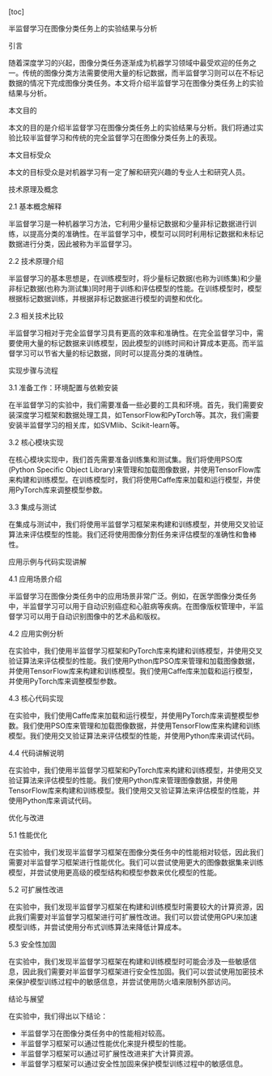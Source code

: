 
[toc]                    
                
                
半监督学习在图像分类任务上的实验结果与分析

引言

随着深度学习的兴起，图像分类任务逐渐成为机器学习领域中最受欢迎的任务之一。传统的图像分类方法需要使用大量的标记数据，而半监督学习则可以在不标记数据的情况下完成图像分类任务。本文将介绍半监督学习在图像分类任务上的实验结果与分析。

本文目的

本文的目的是介绍半监督学习在图像分类任务上的实验结果与分析。我们将通过实验比较半监督学习和传统的完全监督学习在图像分类任务上的表现。

本文目标受众

本文的目标受众是对机器学习有一定了解和研究兴趣的专业人士和研究人员。

技术原理及概念

2.1 基本概念解释

半监督学习是一种机器学习方法，它利用少量标记数据和少量非标记数据进行训练，以提高分类的准确性。在半监督学习中，模型可以同时利用标记数据和未标记数据进行分类，因此被称为半监督学习。

2.2 技术原理介绍

半监督学习的基本思想是，在训练模型时，将少量标记数据(也称为训练集)和少量非标记数据(也称为测试集)同时用于训练和评估模型的性能。在训练模型时，模型根据标记数据训练，并根据非标记数据进行模型的调整和优化。

2.3 相关技术比较

半监督学习相对于完全监督学习具有更高的效率和准确性。在完全监督学习中，需要使用大量的标记数据来训练模型，因此模型的训练时间和计算成本更高。而半监督学习可以节省大量的标记数据，同时可以提高分类的准确性。

实现步骤与流程

3.1 准备工作：环境配置与依赖安装

在半监督学习的实验中，我们需要准备一些必要的工具和环境。首先，我们需要安装深度学习框架和数据处理工具，如TensorFlow和PyTorch等。其次，我们需要安装半监督学习的相关库，如SVMlib、Scikit-learn等。

3.2 核心模块实现

在核心模块实现中，我们首先需要准备训练集和测试集。我们将使用PSO库(Python Specific Object Library)来管理和加载图像数据，并使用TensorFlow库来构建和训练模型。在训练模型时，我们将使用Caffe库来加载和运行模型，并使用PyTorch库来调整模型参数。

3.3 集成与测试

在集成与测试中，我们将使用半监督学习框架来构建和训练模型，并使用交叉验证算法来评估模型的性能。我们还将使用图像分割任务来评估模型的准确性和鲁棒性。

应用示例与代码实现讲解

4.1 应用场景介绍

半监督学习在图像分类任务中的应用场景非常广泛。例如，在医学图像分类任务中，半监督学习可以用于自动识别癌症和心脏病等疾病。在图像版权管理中，半监督学习可以用于自动识别图像中的艺术品和版权。

4.2 应用实例分析

在实验中，我们使用半监督学习框架和PyTorch库来构建和训练模型，并使用交叉验证算法来评估模型的性能。我们使用Python库PSO库来管理和加载图像数据，并使用TensorFlow库来构建和训练模型。我们使用Caffe库来加载和运行模型，并使用PyTorch库来调整模型参数。

4.3 核心代码实现

在实验中，我们使用Caffe库来加载和运行模型，并使用PyTorch库来调整模型参数。我们使用PSO库来管理和加载图像数据，并使用TensorFlow库来构建和训练模型。我们使用交叉验证算法来评估模型的性能，并使用Python库来调试代码。

4.4 代码讲解说明

在实验中，我们使用半监督学习框架和PyTorch库来构建和训练模型，并使用交叉验证算法来评估模型的性能。我们使用Python库来管理图像数据，并使用TensorFlow库来构建和训练模型。我们使用交叉验证算法来评估模型的性能，并使用Python库来调试代码。

优化与改进

5.1 性能优化

在实验中，我们发现半监督学习框架在图像分类任务中的性能相对较低，因此我们需要对半监督学习框架进行性能优化。我们可以尝试使用更大的图像数据集来训练模型，并尝试使用更高级的模型结构和模型参数来优化模型的性能。

5.2 可扩展性改进

在实验中，我们发现半监督学习框架在构建和训练模型时需要较大的计算资源，因此我们需要对半监督学习框架进行可扩展性改进。我们可以尝试使用GPU来加速模型训练，并尝试使用分布式训练算法来降低计算成本。

5.3 安全性加固

在实验中，我们发现半监督学习框架在构建和训练模型时可能会涉及一些敏感信息，因此我们需要对半监督学习框架进行安全性加固。我们可以尝试使用加密技术来保护模型训练过程中的敏感信息，并尝试使用防火墙来限制外部访问。

结论与展望

在实验中，我们得出以下结论：

- 半监督学习在图像分类任务中的性能相对较高。
- 半监督学习框架可以通过性能优化来提升模型的性能。
- 半监督学习框架可以通过可扩展性改进来扩大计算资源。
- 半监督学习框架可以通过安全性加固来保护模型训练过程中的敏感信息。

